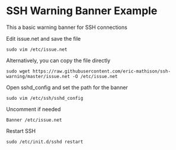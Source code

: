 # SSH Warning Banner Example
This a basic warning banner for SSH connections

Edit issue.net and save the file

    sudo vim /etc/issue.net

Alternatively, you can copy the file directly

```
sudo wget https://raw.githubusercontent.com/eric-mathison/ssh-warning/master/issue.net -O /etc/issue.net
```

Open sshd_config and set the path for the banner

    sudo vim /etc/ssh/sshd_config

Uncomment if needed

    Banner /etc/issue.net

Restart SSH

    sudo /etc/init.d/sshd restart
